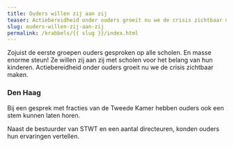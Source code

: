 ```yaml
---
title: Ouders willen zij aan zij
teaser: Actiebereidheid onder ouders groeit nu we de crisis zichtbaar maken
slug: ouders-willen-zij-aan-zij
permalink: /krabbels/{{ slug }}/index.html
---
```


Zojuist de eerste groepen ouders gesproken op alle scholen. En masse enorme steun! Ze willen zij aan zij met scholen voor het belang van hun kinderen. Actiebereidheid onder ouders groeit nu we de crisis zichtbaar maken.

### Den Haag

Bij een gesprek met fracties van de Tweede Kamer hebben ouders ook een stem kunnen laten horen.

Naast de bestuurder van STWT en een aantal directeuren, konden ouders hun ervaringen vertellen.
